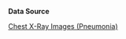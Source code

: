 **Data Source**
<br>

[Chest X-Ray Images (Pneumonia)](https://www.kaggle.com/paultimothymooney/chest-xray-pneumonia)

